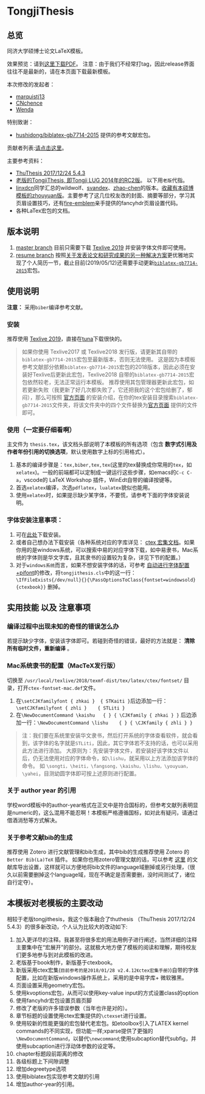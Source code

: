 # TongjiThesis
## 总览
同济大学硕博士论文LaTeX模板。

效果预览：请到[这里下载PDF](https://github.com/marquistj13/TongjiThesis/releases/latest)。
注意：由于我们不经常打tag，因此release界面往往不是最新的，请在本页面下载最新模板。

本次修改的发起者：
* [marquistj13](https://github.com/marquistj13)
* [CNchence](https://github.com/CNchence)
* [Wenda](https://github.com/Williamwenda)

特别致谢：
* [hushidong/biblatex-gb7714-2015](https://github.com/hushidong/biblatex-gb7714-2015) 提供的参考文献宏包。

贡献者列表:[请点击这里](https://github.com/marquistj13/TongjiThesis/graphs/contributors)。

主要参考资料：
* [ThuThesis 2017/12/24 5.4.3](https://github.com/xueruini/thuthesis)
* [老版的TongjiThesis, 即Tongji LUG 2014年的RC2版](https://sourceforge.net/projects/tongjithesis/)。 以下用`老版`代指。
* [linxdcn](https://github.com/linxdcn/TongjiThesis)同学汇总的wildwolf、[svandex](https://github.com/svandex/masthesis)、[zhao-chen](https://github.com/zhao-chen/TongjiThesis)的版本。[收藏有本硕博模板的zhouyuan版](https://github.com/zhouyuan/tongjithesis)。主要参考了这几位校友改的封面、摘要等部分，学习其页眉设置技巧，还有[fire-emblem](https://github.com/fire-emblem/)亲手提供的fancyhdr页眉设置代码。
* 各种LaTex宏包的文档。

## 版本说明
1. [master branch](https://github.com/marquistj13/TongjiThesis) 目前只需要下载 [Texlive 2019](https://mirrors.tuna.tsinghua.edu.cn/ctan/systems/texlive/Images/) 并安装字体文件即可使用。
1. [resume branch](https://github.com/marquistj13/TongjiThesis/tree/resume) 按照[关于发表论文和研究成果的另一种解决方案](https://github.com/marquistj13/TongjiThesis/issues/19)更优雅地实现了个人简历一节，截止目前(2019/05/12)还需要手动更新[`biblatex-gb7714-2015`](https://github.com/hushidong/biblatex-gb7714-2015)宏包。

## 使用说明
__注意：__ 采用`biber`编译参考文献。
### 安装
推荐使用 [Texlive 2019](https://mirrors.tuna.tsinghua.edu.cn/ctan/systems/texlive/Images/)，直接在[tuna](https://mirrors.tuna.tsinghua.edu.cn/ctan/systems/texlive/Images/)下载很快的。

>如果你使用 Texlive2017 或 Texlive2018 发行版，请更新其自带的`biblatex-gb7714-2015`宏包至最新版本，否则无法使用。
>这是因为本模板参考文献部分依赖`biblatex-gb7714-2015`宏包的2018版本，因此必须在安装好Texlive后更新此宏包，Texlive2018 自带的`biblatex-gb7714-2015`宏包依然较老，无法正常运行本模板。
推荐使用其包管理器更新此宏包，如若更新失败（我更新了好几次都失败了，它还把我的这个宏包给删了，郁闷），那么可按照 [官方页面](https://github.com/hushidong/biblatex-gb7714-2015) 的安装介绍，在你的tex安装目录搜索`biblatex-gb7714-2015`文件夹，将该文件夹中的四个文件替换为[官方页面](https://github.com/hushidong/biblatex-gb7714-2015) 提供的文件即可。

### 使用（一定要仔细看啊）
主文件为 `thesis.tex`，该文档头部说明了本模板的所有选项（包含 __数字式引用及作者年份引用的切换选项__，默认使用数字上标的引用格式）。

1. 基本的编译步骤是：`tex,biber,tex,tex`(这里的tex替换成你常用的`tex`，如`xelatex`)。一般的前端都可以定制成一键运行这些步骤，如emacs的`C-c C-a`，vscode的 LaTeX Workshop 插件，WinEdt自带的编译按键等。
1. 首选`xelatex`编译，次选`pdflatex`，`lualatex`貌似也能用。
1. 使用`xelatex`时，如果提示缺少某字体，不要慌，请参考下面的字体安装说明。
### 字体安装注意事项：
  1. 可在[此处](https://github.com/marquistj13/TongjiThesis/issues/18)下载安装。
  1. 或者自己想办法下载安装（各种系统对应的字库详见： [ctex 宏集文档](https://ctan.org/pkg/ctex)。如果你用的是windows系统，可以搜索中易的对应字体下载，如中易隶书，Mac系统的字体则是华文字库，且其隶书的设置较为复杂，详见下节的配置。）
  1. 对于`windows系统`而言，如果不想安装字体的话，可参考 [自动进行字体配置+pifont](https://github.com/marquistj13/TongjiThesis/commit/8d88c8fce195e78d9d485a6b65eae5867582e243)的修改，将`tongjithesis.cls`中的这一行：`\IfFileExists{/dev/null}{}{\PassOptionsToClass{fontset=windowsold}{ctexbook}}` 删掉。


## 实用技能 以及 注意事项


### 编译过程中出现未知的奇怪的错误怎么办
若提示缺少字体，安装该字体即可。若碰到奇怪的错误，最好的方法就是： __清除所有临时文件，重新编译__ 。



### Mac系统隶书的配置（MacTeX发行版）
切换至 `/usr/local/texlive/2018/texmf-dist/tex/latex/ctex/fontset/` 目录，打开`ctex-fontset-mac.def`文件。
1. 在`\setCJKfamilyfont { zhkai }  { STKaiti }`后边添加一行：`\setCJKfamilyfont { zhli }    { STLiti }`
2. 在`\NewDocumentCommand \kaishu   { } { \CJKfamily { zhkai } }` 后边添加一行：`\NewDocumentCommand \lishu    { } { \CJKfamily { zhli } }`

> 注：我们要在系统里安装华文隶书，然后打开系统的字体查看软件，就会看到，该字体的名字就是`STLiti`，因此，其它字体若不支持的话，也可以采用此方法进行添加。
大原则为：先安装字体文件，若安装好该字体文件以后，仍无法使用对应的字体命令，如`\lishu`，就采用以上方法添加该字体的命令。
如 `\songti，\heiti，\fangsong，\kaishu，\lishu，\youyuan，\yahei`，目测幼圆字体即可按上述原则进行配置。

### 关于 author year 的引用
学校word模板中的author-year格式在正文中是符合国标的，但参考文献列表明显是numeric的，这么混用不能忍啊！本模板严格遵循国标，如对此有疑问，请通过借酒消愁等方式解决。

### 关于参考文献bib的生成
推荐使用 Zotero 进行文献管理和bib生成，其中bib的生成推荐使用 Zotero 的 `Better Bib(La)TeX` 插件。
如果你也用zotero管理文献的话，可以参考 [这里](https://marquistj13.github.io/MyBlog/2018/05/zotero-export/#%E8%B0%83%E6%95%99better-bibtex-%E6%8F%92%E4%BB%B6%E7%94%9F%E6%88%90%E7%9A%84bib%E6%96%87%E4%BB%B6%E7%9A%84field) 的文献库导出设置，这样就可以方便地将bib文件的language域删掉或另行处理，（很久以前需要删掉这个language域，现在不确定是否需要删，没时间测试了，诸位自行定夺）。

## 本模板对老模板的主要改动
相较于老版tongjithesis，我这个版本融合了thuthesis （ThuThesis 2017/12/24 5.4.3）的很多新改动，个人认为比较大的改动如下:
1. 加入更详尽的注释。我甚至将很多宏的用法用例子进行阐述，当然详细的注释主要集中在“宏展开”的部分。这就极大地方便了模板的阅读和理解，期待校友们更多地参与到对此模板的改进。
1. 老版基于book制作，新版基于ctexbook。
1. 新版采用ctex宏集(`目前参考的是2018/01/28 v2.4.12《ctex宏集手册》`)自带的字体配置，比如在新版windows操作系统上，采用的是中易字库+ 微软雅黑。
1. 页面设置采用geometry宏包。
1. 使用kvoptions宏包，从而可以使用key-value input的方式设置class的option
1. 使用fancyhdr宏包设置页眉页脚
1. 修改了老版的许多错误参数（当年也许是对的）。
1. 章节标题的设置使用ctex宏集提供的`\ctexset`进行设置。
1. 使用较新的性能更强的宏包替代老宏包。如etoolbox引入了LATEX kernel commands的不同实现，但功能一样;xparse提供了更强的`\NewDocumentCommand`，以替代`\newcommand`;使用subcaption替代subfig，并使用subcaption进行浮动体参数的设定等。
1. chapter标题段前距离的修改
1. 各级标题上下间隙调整
1. 增加degreetype选项
1. 使用biblatex包实现参考文献的引用
1. 增加author-year的引用。
